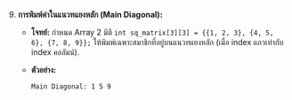 9.  **การพิมพ์ค่าในแนวทแยงหลัก (Main Diagonal):**
    
    -   **โจทย์:** กำหนด Array 2 มิติ `int sq_matrix[3][3] = {{1, 2, 3}, {4, 5, 6}, {7, 8, 9}};` ให้พิมพ์เฉพาะสมาชิกที่อยู่บนแนวทแยงหลัก (เมื่อ index แถวเท่ากับ index คอลัมน์).
        
    -   **ตัวอย่าง:**
        
        ```
        Main Diagonal: 1 5 9
        
        ```